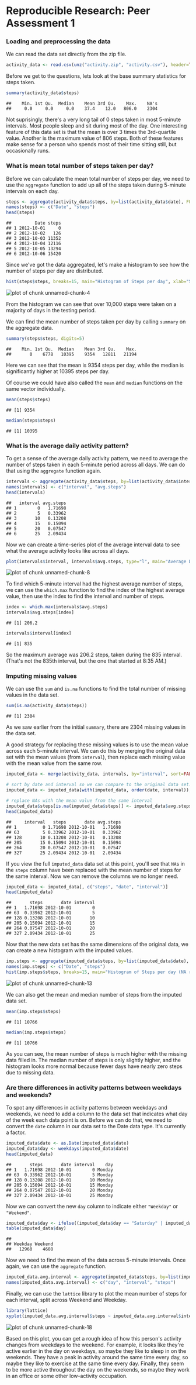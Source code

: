 Reproducible Research: Peer Assessment 1
========================================


### Loading and preprocessing the data
We can read the data set directly from the zip file.


```r
activity_data <- read.csv(unz("activity.zip", "activity.csv"), header=TRUE ,sep=",")
```

Before we get to the questions, lets look at the base summary statistics for steps taken.


```r
summary(activity_data$steps)
```

```
##    Min. 1st Qu.  Median    Mean 3rd Qu.    Max.    NA's 
##     0.0     0.0     0.0    37.4    12.0   806.0    2304
```

Not suprisingly, there's a very long tail of 0 steps taken in most 5-minute intervals. Most people sleep and sit during most of the day. One interesting feature of this data set is that the mean is over 3 times the 3rd-quartile value. Another is the maximum value of 806 steps. Both of these features make sense for a person who spends most of their time sitting still, but occasionally runs.

### What is mean total number of steps taken per day?
Before we can calculate the mean total number of steps per day, we need to use the `aggregate` function to add up all of the steps taken during 5-minute intervals on each day.


```r
steps <- aggregate(activity_data$steps, by=list(activity_data$date), FUN=sum, na.rm=TRUE)
names(steps) <- c("Date", "steps")
head(steps)
```

```
##         Date steps
## 1 2012-10-01     0
## 2 2012-10-02   126
## 3 2012-10-03 11352
## 4 2012-10-04 12116
## 5 2012-10-05 13294
## 6 2012-10-06 15420
```

Since we've got the data aggregated, let's make a histogram to see how the number of steps per day are distributed.


```r
hist(steps$steps, breaks=15, main="Histogram of Steps per day", xlab="Steps per day")
```

![plot of chunk unnamed-chunk-4](figure/unnamed-chunk-4.png) 

From the histogram we can see that over 10,000 steps were taken on a majority of days in the testing period.

We can find the mean number of steps taken per day by calling `summary` on the aggregate data.


```r
summary(steps$steps, digits=5)
```

```
##    Min. 1st Qu.  Median    Mean 3rd Qu.    Max. 
##       0    6778   10395    9354   12811   21194
```

Here we can see that the mean is 9354 steps per day, while the median is significantly higher at 10395 steps per day.

Of course we could have also called the `mean` and `median` functions on the same vector individually.


```r
mean(steps$steps)
```

```
## [1] 9354
```

```r
median(steps$steps)
```

```
## [1] 10395
```



### What is the average daily activity pattern?

To get a sense of the average daily activity pattern, we need to average the number of steps taken in each 5-minute period across all days. We can do that using the `aggregate` function again.


```r
intervals <- aggregate(activity_data$steps, by=list(activity_data$interval), FUN=mean, na.rm=TRUE)
names(intervals) <- c("interval", "avg.steps")
head(intervals)
```

```
##   interval avg.steps
## 1        0   1.71698
## 2        5   0.33962
## 3       10   0.13208
## 4       15   0.15094
## 5       20   0.07547
## 6       25   2.09434
```

Now we can create a time-series plot of the average interval data to see what the average activity looks like across all days.


```r
plot(intervals$interval, intervals$avg.steps, type="l", main="Average Daily Activity", ylab="Average Number of Steps", xlab="5-minute Interval")
```

![plot of chunk unnamed-chunk-8](figure/unnamed-chunk-8.png) 

To find which 5-minute interval had the highest average number of steps, we can use the `which.max` function to find the index of the highest average value, then use the index to find the interval and number of steps.


```r
index <- which.max(intervals$avg.steps)
intervals$avg.steps[index]
```

```
## [1] 206.2
```

```r
intervals$interval[index]
```

```
## [1] 835
```

So the maximum average was 206.2 steps, taken during the 835 interval. (That's not the 835th interval, but the one that started at 8:35 AM.)

### Imputing missing values

We can use the `sum` and `is.na` functions to find the total number of missing values in the data set.


```r
sum(is.na(activity_data$steps))
```

```
## [1] 2304
```

As we saw earlier from the initial `summary`, there are 2304 missing values in the data set.

A good strategy for replacing these missing values is to use the mean value across each 5-minute interval. We can do this by merging the original data set with the mean values (from `interval`), then replace each missing value with the mean value from the same row.


```r
imputed_data <- merge(activity_data, intervals, by="interval", sort=FALSE)

# sort by date and interval so we can compare to the original data set.
imputed_data <- imputed_data[with(imputed_data, order(date, interval)),]

# replace NAs with the mean value from the same interval
imputed_data$steps[is.na(imputed_data$steps)] <- imputed_data$avg.steps[is.na(imputed_data$steps)]
head(imputed_data)
```

```
##     interval   steps       date avg.steps
## 1          0 1.71698 2012-10-01   1.71698
## 63         5 0.33962 2012-10-01   0.33962
## 128       10 0.13208 2012-10-01   0.13208
## 205       15 0.15094 2012-10-01   0.15094
## 264       20 0.07547 2012-10-01   0.07547
## 327       25 2.09434 2012-10-01   2.09434
```

If you view the full `imputed_data` data set at this point, you'll see that `NA`s in the `steps` column have been replaced with the mean number of steps for the same interval. Now we can remove the columns we no longer need.



```r
imputed_data <- imputed_data[, c("steps", "date", "interval")]
head(imputed_data)
```

```
##       steps       date interval
## 1   1.71698 2012-10-01        0
## 63  0.33962 2012-10-01        5
## 128 0.13208 2012-10-01       10
## 205 0.15094 2012-10-01       15
## 264 0.07547 2012-10-01       20
## 327 2.09434 2012-10-01       25
```

Now that the new data set has the same dimensions of the original data, we can create a new histogram with the imputed values.


```r
imp.steps <- aggregate(imputed_data$steps, by=list(imputed_data$date), FUN=sum, na.rm=TRUE)
names(imp.steps) <- c("Date", "steps")
hist(imp.steps$steps, breaks=15, main="Histogram of Steps per day (NA replaced)", xlab="Steps per day")
```

![plot of chunk unnamed-chunk-13](figure/unnamed-chunk-13.png) 

We can also get the mean and median number of steps from the imputed data set.


```r
mean(imp.steps$steps)
```

```
## [1] 10766
```

```r
median(imp.steps$steps)
```

```
## [1] 10766
```

As you can see, the mean number of steps is much higher with the missing data filled in. The median number of steps is only slightly higher, and the histogram looks more normal because fewer days have nearly zero steps due to missing data.

### Are there differences in activity patterns between weekdays and weekends?

To spot any differences in activity patterns between weekdays and weekends, we need to add a column to the data set that indicates what day of the week each data point is on. Before we can do that, we need to convert the `date` column in our data set to the Date data type. It's currently a factor.


```r
imputed_data$date <- as.Date(imputed_data$date)
imputed_data$day <- weekdays(imputed_data$date)
head(imputed_data)
```

```
##       steps       date interval    day
## 1   1.71698 2012-10-01        0 Monday
## 63  0.33962 2012-10-01        5 Monday
## 128 0.13208 2012-10-01       10 Monday
## 205 0.15094 2012-10-01       15 Monday
## 264 0.07547 2012-10-01       20 Monday
## 327 2.09434 2012-10-01       25 Monday
```

Now we can convert the new `day` column to indicate either `"Weekday"` or `"Weekend"`.


```r
imputed_data$day <- ifelse((imputed_data$day == "Saturday" | imputed_data$day == "Sunday"), "Weekend", "Weekday")
table(imputed_data$day)
```

```
## 
## Weekday Weekend 
##   12960    4608
```

Now we need to find the mean of the data across 5-minute intervals. Once again, we can use the `aggregate` function.


```r
imputed_data.avg.interval <- aggregate(imputed_data$steps, by=list(imputed_data$day, imputed_data$interval), mean, na.rm=TRUE, na.action=NULL)
names(imputed_data.avg.interval) <- c("day", "interval", "steps")
```

Finally, we can use the `lattice` library to plot the mean number of steps for each interval, split across Weekend and Weekday.


```r
library(lattice)
xyplot(imputed_data.avg.interval$steps ~ imputed_data.avg.interval$interval | imputed_data.avg.interval$day, layout=c(1,2), type="l", xlab="5-minute Interval", ylab="Average Number of Steps")
```

![plot of chunk unnamed-chunk-18](figure/unnamed-chunk-18.png) 

Based on this plot, you can get a rough idea of how this person's activity changes from weekdays to the weekend. For example, it looks like they're active earlier in the day on weekdays, so maybe they like to sleep in on the weekends. They have a peak in activity around the same time every day, so maybe they like to exercise at the same time every day. Finally, they seem to be more active throughout the day on the weekends, so maybe they work in an office or some other low-activity occupation.
